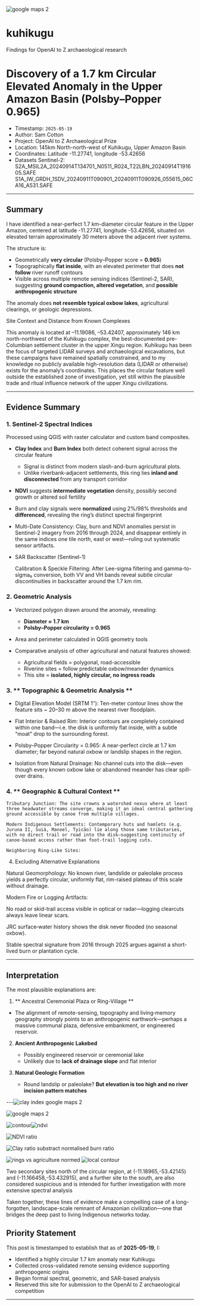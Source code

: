 ![google maps 2](https://github.com/user-attachments/assets/59adf44a-57fc-41ab-b8cc-4c095106fcac)

# kuhikugu
Findings for OpenAI to Z archaeological research

# Discovery of a 1.7 km Circular Elevated Anomaly in the Upper Amazon Basin (Polsby–Popper 0.965)

* Timestamp: `2025-05-19`
* Author: Sam Cotton
* Project: OpenAI to Z Archaeological Prize
* Location: 145km North-north-west of Kuhikugu, Upper Amazon Basin
* Coordinates: Latitude -11.27741, longitude -53.42656
* Datasets 
Sentinel-2: S2A_MSIL2A_20240914T134701_N0511_R024_T22LBN_20240914T191605.SAFE
S1A_IW_GRDH_1SDV_20240911T090901_20240911T090926_055615_06CA16_A531.SAFE
---

## Summary

I have identified a near-perfect 1.7 km-diameter circular feature in the Upper Amazon, centered at latitude -11.27741, longitude -53.42656, situated on elevated terrain approximately 30 meters above the adjacent river systems.

The structure is:

* Geometrically **very circular** (Polsby–Popper score = **0.965**)
* Topographically **flat inside**, with an elevated perimeter that does **not follow** river runoff contours
* Visible across multiple remote sensing indices (Sentinel-2, SAR), suggesting **ground compaction, altered vegetation**, and **possible anthropogenic structure**

The anomaly does **not resemble typical oxbow lakes**, agricultural clearings, or geologic depressions.

Site Context and Distance from Known Complexes

This anomaly is located at –11.19086, –53.42407, approximately 146 km north-northwest of the Kuhikugu complex, the best-documented pre-Columbian settlement cluster in the upper Xingu region. Kuhikugu has been the focus of targeted LIDAR surveys and archaeological excavations, but these campaigns have remained spatially constrained, and to my knowledge no publicly available high-resolution data (LIDAR or otherwise) exists for the anomaly’s coordinates. This places the circular feature well outside the established zone of investigation, yet still within the plausible trade and ritual influence network of the upper Xingu civilizations.

---

## Evidence Summary

### 1. Sentinel-2 Spectral Indices

Processed using QGIS with raster calculator and custom band composites.

* **Clay Index** and **Burn Index** both detect coherent signal across the circular feature

  * Signal is distinct from modern slash-and-burn agricultural plots.
  * Unlike riverbank-adjacent settlements, this ring lies **inland and disconnected** from any transport corridor
* **NDVI** suggests **intermediate vegetation** density, possibly second growth or altered soil fertility
* Burn and clay signals were **normalized** using 2%/98% thresholds and **differenced**, revealing the ring’s distinct spectral fingerprint
* Multi-Date Consistency: Clay, burn and NDVI anomalies persist in Sentinel-2 imagery from 2016 through 2024, and disappear entirely in the same indices one tile north, east or west—ruling out systematic sensor artifacts.

* SAR Backscatter (Sentinel-1)

    Calibration & Speckle Filtering: After Lee-sigma filtering and gamma-to-sigma₀ conversion, both VV and VH bands reveal subtle circular discontinuities in backscatter around the 1.7 km rim.

### 2. **Geometric Analysis**

* Vectorized polygon drawn around the anomaly, revealing:

  * **Diameter ≈ 1.7 km**
  * **Polsby–Popper circularity = 0.965**
* Area and perimeter calculated in QGIS geometry tools
* Comparative analysis of other agricultural and natural features showed:

  * Agricultural fields = polygonal, road-accessible
  * Riverine sites = follow predictable oxbow/meander dynamics
  * This site = **isolated, highly circular, no ingress roads**

### 3. ** Topographic & Geometric Analysis **

* Digital Elevation Model (SRTM 1″): Ten-meter contour lines show the feature sits ~ 20–30 m above the nearest river floodplain.

* Flat Interior & Raised Rim: Interior contours are completely contained within one band—i.e. the disk is uniformly flat inside, with a subtle “moat” drop to the surrounding forest.

* Polsby–Popper Circularity = 0.965: A near-perfect circle at 1.7 km diameter; far beyond natural oxbow or landslip shapes in the region.

* Isolation from Natural Drainage: No channel cuts into the disk—even though every known oxbow lake or abandoned meander has clear spill-over drains.

### 4. ** Geographic & Cultural Context **

    Tributary Junction: The site crowns a watershed nexus where at least three headwater streams converge, making it an ideal central gathering ground accessible by canoe from multiple villages.

    Modern Indigenous Settlements: Contemporary huts and hamlets (e.g. Juruna II, Suiá, Manoel, Tyicão) lie along those same tributaries, with no direct trail or road into the disk—suggesting continuity of canoe-based access rather than foot-trail logging cuts.

    Neighboring Ring-Like Sites:

4. Excluding Alternative Explanations

  Natural Geomorphology: No known river, landslide or paleolake process yields a perfectly circular, uniformly flat, rim-raised plateau of this scale without drainage.

  Modern Fire or Logging Artifacts:

  No road or skid-trail access visible in optical or radar—logging clearcuts always leave linear scars.

  JRC surface‐water history shows the disk never flooded (no seasonal oxbow).

  Stable spectral signature from 2016 through 2025 argues against a short-lived burn or plantation cycle.


---

## Interpretation

The most plausible explanations are:

1. ** Ancestral Ceremonial Plaza or Ring-Village **
* The alignment of remote-sensing, topography and living‐memory geography strongly points to an anthropogenic earthwork—perhaps a massive communal plaza, defensive embankment, or engineered reservoir.


2. **Ancient Anthropogenic Lakebed**

   * Possibly engineered reservoir or ceremonial lake
   * Unlikely due to **lack of drainage slope** and flat interior


3. **Natural Geologic Formation**

   * Round landslip or paleolake? **But elevation is too high and no river incision pattern matches**

---![clay index google maps 2](https://github.com/user-attachments/assets/ee07e4d7-fd34-4acb-b369-a53fad212cf2)

![google maps 2](https://github.com/user-attachments/assets/9dafd03a-b221-475c-9977-892506e481dc)

![contour](https://github.com/user-attachments/assets/d50352af-85e3-4cac-9773-447427fe0088)![ndvi](https://github.com/user-attachments/assets/5007ea13-9e30-452a-ad16-61cc1ff296a2)


![NDVI ratio](https://github.com/user-attachments/assets/a3dec709-6467-492f-85bf-41416b07c330)


![Clay ratio substract normalised burn ratio](https://github.com/user-attachments/assets/056bf61c-8789-4262-990c-ad0f68b7e197)

![rings vs agriculture normed](https://github.com/user-attachments/assets/066be2c5-1c7a-4088-a639-c7c4c2aa444a)
![local contour](https://github.com/user-attachments/assets/5f798d9a-8a0b-4122-8cdf-e120b99a5a91)

Two secondary sites north of the circular region, at (-11.18965,-53.42145) and (-11.166458,-53.432915), and a further site to the south, are also considered suspicious and is intended for further investigation with more extensive spectral analysis

Taken together, these lines of evidence make a compelling case of a long-forgotten, landscape-scale remnant of Amazonian civilization—one that bridges the deep past to living Indigenous networks today.

## Priority Statement

This post is timestamped to establish that as of **2025-05-19**, I:

* Identified a highly circular 1.7 km anomaly near Kuhikugu
* Collected cross-validated remote sensing evidence supporting anthropogenic origins
* Began formal spectral, geometric, and SAR-based analysis
* Reserved this site for submission to the OpenAI to Z archaeological competition

---


